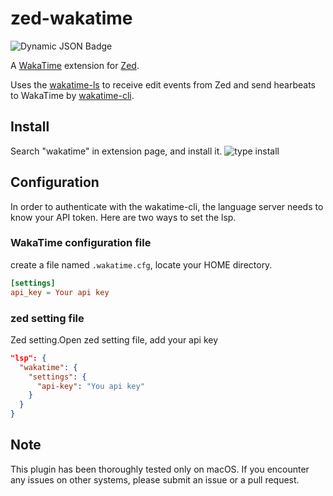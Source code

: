 # zed-wakatime
![Dynamic JSON Badge](https://img.shields.io/badge/dynamic/json?url=https%3A%2F%2Fapi.zed.dev%2Fextensions%2Fwakatime&query=%24.data%5B0%5D.download_count&label=download&cacheSeconds=60)

A [WakaTime](https://wakatime.com/) extension for [Zed](https://zed.dev/).

Uses the [wakatime-ls](https://github.com/wakatime/zed-wakatime/tree/master/wakatime-ls) to receive edit events from Zed and send hearbeats to WakaTime by [wakatime-cli](https://github.com/wakatime/wakatime-cli).

## Install
Search "wakatime" in extension page, and install it.
![type install](./images/install.png)

## Configuration
In order to authenticate with the wakatime-cli, the language server needs to know your API token.
Here are two ways to set the lsp.

### WakaTime configuration file
create a file named `.wakatime.cfg`, locate your HOME directory.
```toml
[settings]
api_key = Your api key
```

### zed setting file
Zed setting.Open zed setting file, add your api key
```json
"lsp": {
  "wakatime": {
    "settings": {
      "api-key": "You api key"
    }
  }
}
```

## Note
This plugin has been thoroughly tested only on macOS. If you encounter any issues on other systems, please submit an issue or a pull request.
